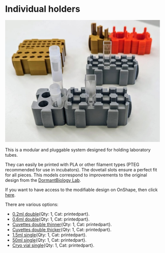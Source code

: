 # Individual holders


![](../../images/individual-holder.jpg)



[0.2ml double]: ../Individual-holders/models/0.2ml-double.stl "{previewpage}"
[0.6ml double]: ../Individual-holders/models/0.6ml-double.stl "{previewpage}"
[1.5ml single]: ../Individual-holders/models/1.5ml-single.stl "{previewpage}"
[50ml single]: ../Individual-holders/models/50ml-single.stl "{previewpage}"
[Cryo vial single]: ../Individual-holders/models/Cryo-vial-single.stl "{previewpage}"
[Cuvettes double thicker]: ../Individual-holders/models/Cuvettes-double-thicker.stl "{previewpage}"
[Cuvettes double thinner]: ../Individual-holders/models/Cuvettes-double-thinner.stl "{previewpage}"

This is a modular and pluggable system designed for holding laboratory tubes.

They can easily be printed with PLA or other filament types (PTEG recommended for use in incubators). The dovetail slots ensure a perfect fit for all pieces.
This models correspond to improvements to the original design from the [DormantBiology Lab](https://dormantbiologylab.org/resources/).

If you want to have access to the modifiable design on OnShape, then click
[here](https://cad.onshape.com/documents/97d51c388847ba8cb8413853/w/289142d28ccd54a067c097cd/e/32d5910bef8d29fe50dcddab).


There are various options:

* [0.2ml double]{Qty: 1, Cat: printedpart}. 
* [0.6ml double]{Qty: 1, Cat: printedpart}. 
* [Cuvettes double thinner]{Qty: 1, Cat: printedpart}. 
* [Cuvettes double thicker]{Qty: 1, Cat: printedpart}. 
* [1.5ml single]{Qty: 1, Cat: printedpart}. 
* [50ml single]{Qty: 1, Cat: printedpart}. 
* [Cryo vial single]{Qty: 1, Cat: printedpart}. 

